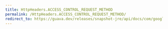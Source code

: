 ```yaml
---
title: HttpHeaders.ACCESS_CONTROL_REQUEST_METHOD
permalink: /HttpHeaders.ACCESS_CONTROL_REQUEST_METHOD/
redirect_to: https://guava.dev/releases/snapshot-jre/api/docs/com/google/common/net/HttpHeaders.html#ACCESS_CONTROL_REQUEST_METHOD
---
```

